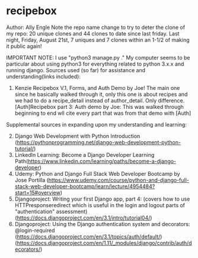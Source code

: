 # recipebox
Author: Ally Engle
Note the repo name change to try to deter the clone of my repo: 20 unique clones and 44 clones to date since last friday. Last night, Friday, August 21st, 7 uniques and 7 clones within an 1-1/2 of making it public again!

IMPORTANT NOTE: I use "python3 manage.py <insert command>." My computer seems to be particular about using python3 for everything related to python 3.x.x and running django.
Sources used (so far) for assistance and understanding(links included):
1. Kenzie Recipebox V.1, Forms, and Auth Demo by Joe! The main one since he basically walked through it, only this one is about recipes and we had to do a recipe_detail instead of author_detail. Only difference.
  [Auth]Recipebox part 3: Auth demo by Joe: This was walked through beginning to end wll cite every part that was from that demo with [Auth] 


Supplemental sources in expanding upon my understanding and learning:

2. Django Web Development with Python Introduction (https://pythonprogramming.net/django-web-development-python-tutorial/)
3. LinkedIn Learning: Become a Django Developer Learning Path(https://www.linkedin.com/learning/paths/become-a-django-developer)
4. Udemy: Python and Django Full Stack Web Developer Bootcamp by Jose Portilla (https://www.udemy.com/course/python-and-django-full-stack-web-developer-bootcamp/learn/lecture/4954484?start=15#overview)
5. Djangoproject: Writing your first Django app, part 4: (covers how to use HTTPresponseredirect which is useful in the login and logout parts of "authentication" assessment) (https://docs.djangoproject.com/en/3.1/intro/tutorial04/)
6. Djangoproject: Using the Django authentication system and decorators: @login-required (https://docs.djangoproject.com/en/3.1/topics/auth/default/) (https://docs.djangoproject.com/en/1.11/_modules/django/contrib/auth/decorators/)
